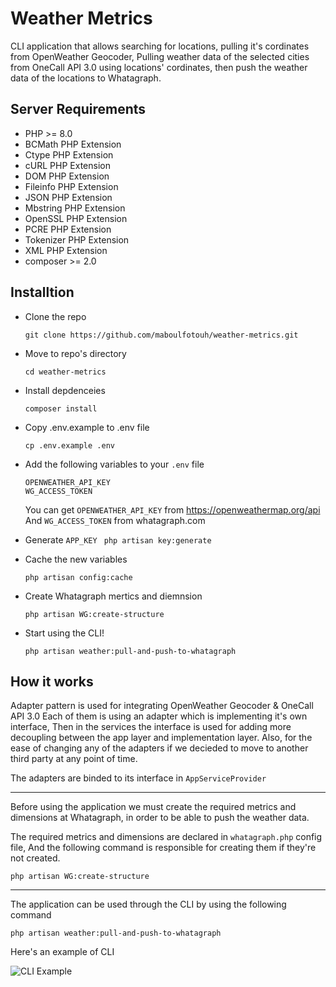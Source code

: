# Weather Metrics

CLI application that allows searching for locations, pulling it's cordinates from OpenWeather Geocoder, Pulling weather data of the selected cities from OneCall API 3.0 using locations' cordinates, then push the weather data of the locations to Whatagraph.

## Server Requirements

-   PHP >= 8.0
-   BCMath PHP Extension
-   Ctype PHP Extension
-   cURL PHP Extension
-   DOM PHP Extension
-   Fileinfo PHP Extension
-   JSON PHP Extension
-   Mbstring PHP Extension
-   OpenSSL PHP Extension
-   PCRE PHP Extension
-   Tokenizer PHP Extension
-   XML PHP Extension
- composer >= 2.0

## Installtion

- Clone the repo
  
  ``` 
  git clone https://github.com/maboulfotouh/weather-metrics.git 
  ```
- Move to repo's directory
  ``` 
  cd weather-metrics 
  ```
- Install depdenceies
  ``` 
  composer install 
  ```
- Copy .env.example to .env file
  ``` 
  cp .env.example .env 
  ```
- Add the following variables to your `.env` file
  ```
  OPENWEATHER_API_KEY
  WG_ACCESS_TOKEN
  ```
  You can get `OPENWEATHER_API_KEY` from https://openweathermap.org/api
  And `WG_ACCESS_TOKEN` from whatagraph.com

- Generate `APP_KEY`
  ``` php artisan key:generate```
- Cache the new variables
  ``` 
  php artisan config:cache
   ```
- Create Whatagraph mertics and diemnsion
  ``` 
  php artisan WG:create-structure
   ```
- Start using the CLI!
  ``` 
  php artisan weather:pull-and-push-to-whatagraph
   ```

## How it works

Adapter pattern is used for integrating OpenWeather Geocoder & OneCall API 3.0
Each of them is using an adapter which is implementing it's own interface, Then in the services the interface is used for adding more decoupling between the app layer and implementation layer.
Also, for the ease of changing any of the adapters if we decieded to move to another third party at any point of time.

The adapters are binded to its interface in `AppServiceProvider`

<hr>
Before using the application we must create the required metrics and dimensions at Whatagraph, in order to be able to push the weather data.

The required metrics and dimensions are declared in `whatagraph.php` config file,
And the following command is responsible for creating them if they're not created.
``` 
php artisan WG:create-structure
 ```

<hr>

The application can be used through the CLI by using the following command
``` 
php artisan weather:pull-and-push-to-whatagraph
 ```

Here's an example of CLI

![CLI Example](https://i.ibb.co/NrY4CLn/Screen-Shot-2023-02-06-at-7-19-44-AM.png "CLI Example")
